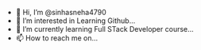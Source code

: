 - 👋 Hi, I’m @sinhasneha4790
- 👀 I’m interested in Learning Github...
- 🌱 I’m currently learning Full STack Developer course...
- 📫 How to reach me on...

<!---
sinhasneha4790/sinhasneha4790 is a ✨ special ✨ repository because its `README.md` (this file) appears on your GitHub profile.
You can click the Preview link to take a look at your changes.
--->
